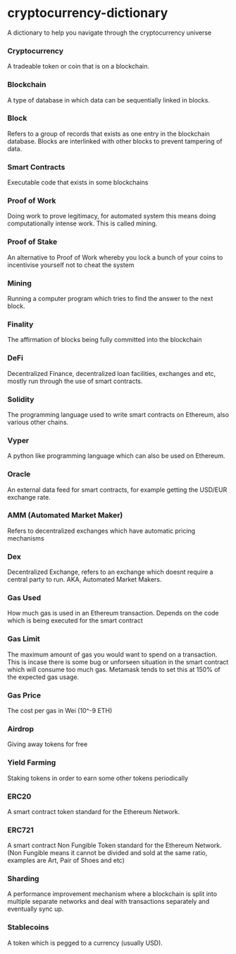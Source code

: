 # cryptocurrency-dictionary
A dictionary to help you navigate through the cryptocurrency universe

### Cryptocurrency
A tradeable token or coin that is on a blockchain.

### Blockchain
A type of database in which data can be sequentially linked in blocks.

### Block
Refers to a group of records that exists as one entry in the blockchain database. Blocks are interlinked with other blocks to prevent tampering of data.

### Smart Contracts
Executable code that exists in some blockchains

### Proof of Work
Doing work to prove legitimacy, for automated system this means doing computationally intense work. This is called mining.

### Proof of Stake
An alternative to Proof of Work whereby you lock a bunch of your coins to incentivise yourself not to cheat the system

### Mining
Running a computer program which tries to find the answer to the next block.

### Finality
The affirmation of blocks being fully committed into the blockchain

### DeFi
Decentralized Finance, decentralized loan facilities, exchanges and etc, mostly run through the use of smart contracts.

### Solidity
The programming language used to write smart contracts on Ethereum, also various other chains.

### Vyper
A python like programming language which can also be used on Ethereum.

### Oracle
An external data feed for smart contracts, for example getting the USD/EUR exchange rate.

### AMM (Automated Market Maker)
Refers to decentralized exchanges which have automatic pricing mechanisms

### Dex
Decentralized Exchange, refers to an exchange which doesnt require a central party to run. AKA, Automated Market Makers.

### Gas Used
How much gas is used in an Ethereum transaction. Depends on the code which is being executed for the smart contract

### Gas Limit
The maximum amount of gas you would want to spend on a transaction. This is incase there is some bug or unforseen situation in the smart contract which will consume too much gas. Metamask tends to set this at 150% of the expected gas usage.

### Gas Price
The cost per gas in Wei (10^-9 ETH)

### Airdrop
Giving away tokens for free

### Yield Farming
Staking tokens in order to earn some other tokens periodically

### ERC20
A smart contract token standard for the Ethereum Network.

### ERC721
A smart contract Non Fungible Token standard for the Ethereum Network. (Non Fungible means it cannot be divided and sold at the same ratio, examples are Art, Pair of Shoes and etc)

### Sharding
A performance improvement mechanism where a blockchain is split into multiple separate networks and deal with transactions separately and eventually sync up.

### Stablecoins
A token which is pegged to a currency (usually USD).
